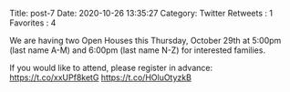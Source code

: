 Title: post-7
Date: 2020-10-26 13:35:27
Category: Twitter
Retweets : 1
Favorites : 4

We are having two Open Houses this Thursday, October 29th at 5:00pm (last name A-M) and 6:00pm (last name N-Z) for interested families.
 
If you would like to attend, please register in advance:  https://t.co/xxUPf8ketG https://t.co/HOluOtyzkB